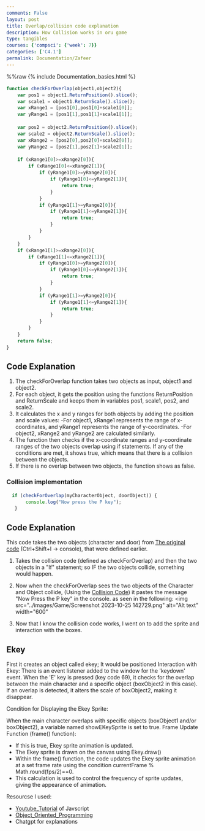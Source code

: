 ```yaml
---
comments: False
layout: post
title: Overlap/collision code explanation
description: How Collision works in oru game
type: tangibles
courses: {'compsci': {'week': 7}}
categories: ['C4.1']
permalink: Documentation/Zafeer
---
```

%%raw
{% include Documentation_basics.html %}

```javascript
function checkForOverlap(object1,object2){
    var pos1 = object1.ReturnPosition().slice();
    var scale1 = object1.ReturnScale().slice();   
    var xRange1 = [pos1[0],pos1[0]+scale1[0]];
    var yRange1 = [pos1[1],pos1[1]+scale1[1]];
​
    var pos2 = object2.ReturnPosition().slice();
    var scale2 = object2.ReturnScale().slice();   
    var xRange2 = [pos2[0],pos2[0]+scale2[0]];
    var yRange2 = [pos2[1],pos2[1]+scale2[1]];
    
    if (xRange1[0]>=xRange2[0]){
        if (xRange1[0]<=xRange2[1]){
            if (yRange1[0]>=yRange2[0]){
                if (yRange1[0]<=yRange2[1]){
                    return true;
                }
            }
            if (yRange1[1]>=yRange2[0]){
                if (yRange1[1]<=yRange2[1]){
                    return true;
                }
            }
        }
    }
    if (xRange1[1]>=xRange2[0]){
        if (xRange1[1]<=xRange2[1]){
            if (yRange1[0]>=yRange2[0]){
                if (yRange1[0]<=yRange2[1]){
                    return true;
                }
            }
            if (yRange1[1]>=yRange2[0]){
                if (yRange1[1]<=yRange2[1]){
                    return true;
                }
            }
        }
    }
    return false;
}
```



## Code Explanation
1. The checkForOverlap function takes two objects as input, object1 and object2.
2. For each object, it gets the position using the functions ReturnPosition and ReturnScale and keeps them in variables pos1, scale1, pos2, and scale2.
3. It calculates the x and y ranges for both objects by adding the position and scale values:
-For object1, xRange1 represents the range of x-coordinates, and yRange1 represents the range of y-coordinates.
-For object2, xRange2 and yRange2 are calculated similarly.
4. The function then checks if the x-coordinate ranges and y-coordinate ranges of the two objects overlap using if statements. If any of the conditions are met, it shows true, which means that there is a collision between the objects.
 5. If there is no overlap between two objects, the function shows as false.  

### Collision implementation
 ```Javascript
   if (checkForOverlap(myCharacterObject, doorObject)) {
        console.log("Now press the P key");
    }
```

## Code Explanation
This code takes the two objects (character and door) from [The original code](http://127.0.0.1:4200/Group//c4.1/2023/10/19/Gametest2.html) (Ctrl+Shift+I -> console), that were defined earlier.

1. Takes the collision code (defined as checkForOverlap) and then the two objects in a "If" statement; so IF the two objects collide, something would happen.
2. Now when the checkForOverlap sees the two objects of the Character and Object collide, (Using the [Collision Code](http://127.0.0.1:4200/Group//c4.1/2023/10/19/OverLap1.html)) it pastes the message "Now Press the P key" in the console. as seen in the following:
<img src="../images/Game/Screenshot 2023-10-25 142729.png" alt="Alt text" width="600"

3. Now that I know the collision code works, I went on to add the sprite and interaction with the boxes.

## Ekey
First it creates an object called ekey; It would be positioned 
Interaction with Ekey:
There is an event listener added to the window for the 'keydown' event. When the 'E' key is pressed (key code 69), it checks for the overlap between the main character and a specific object (boxObject2 in this case). If an overlap is detected, it alters the scale of boxObject2, making it disappear.

Condition for Displaying the Ekey Sprite:

When the main character overlaps with specific objects (boxObject1 and/or boxObject2), a variable named showEKeySprite is set to true.
Frame Update Function (frame() function):
- If this is true, Ekey sprite animation is updated. 
- The Ekey sprite is drawn on the canvas using Ekey.draw()
- Within the frame() function, the code updates the Ekey sprite animation at a set frame rate using the condition currentFrame % Math.round(fps/2)==0. 
- This calculation is used to control the frequency of sprite updates, giving the appearance of animation.







Resourcse I used: 
- [Youtube_Tutorial](https://www.youtube.com/watch?v=SBmSRK3feww) of Javscript
- [Object_Oriented_Programming](https://www.youtube.com/watch?v=SBmSRK3feww)
- Chatgpt for explanations 





